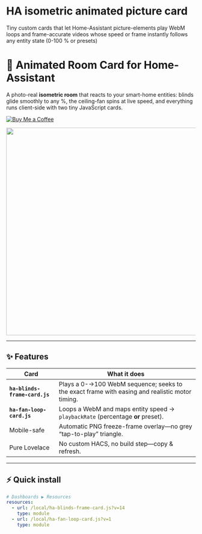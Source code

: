 # HA isometric animated picture card
 Tiny custom cards that let Home-Assistant picture-elements play WebM loops and frame-accurate videos whose speed or frame instantly follows any entity state (0-100 % or presets)

# 🏡 Animated Room Card for Home-Assistant

A photo-real **isometric room** that reacts to your smart-home entities:
blinds glide smoothly to any %, the ceiling-fan spins at live speed,
and everything runs client-side with two tiny JavaScript cards.

[![Buy Me a Coffee](https://img.shields.io/badge/Buy%20me%20a%20coffee-donate-yellow?logo=buymeacoffee)](https://buymeacoffee.com/tikel)

<p align="center">
  <img src="docs/demo.gif" width="550">
</p>

---

## ✨ Features
| Card | What it does |
|------|--------------|
| **`ha-blinds-frame-card.js`** | Plays a 0-→100 WebM sequence; seeks to the exact frame with easing and realistic motor timing. |
| **`ha-fan-loop-card.js`**    | Loops a WebM and maps entity speed → `playbackRate` (percentage **or** preset). |
| Mobile-safe  | Automatic PNG freeze-frame overlay—no grey “tap-to-play” triangle. |
| Pure Lovelace| No custom HACS, no build step—copy & refresh. |

---

## ⚡ Quick install

```yaml
# Dashboards ▶ Resources
resources:
  - url: /local/ha-blinds-frame-card.js?v=14
    type: module
  - url: /local/ha-fan-loop-card.js?v=1
    type: module
